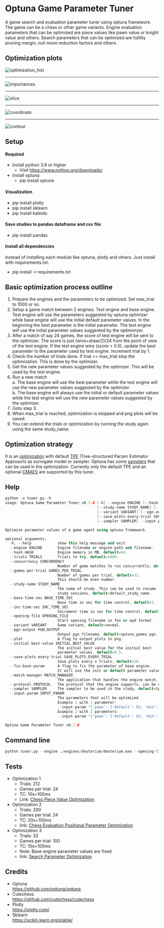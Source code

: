 # Optuna Game Parameter Tuner
A game search and evaluation parameter tuner using optuna framework. The game can be a chess or other game variants. Engine evaluation parameters that can be optimized are piece values like pawn value or knight value and others. Search parameters that can be optimized are futility pruning margin, null move reduction factors and others. 

## Optimization plots
![optimization_hist](https://camo.githubusercontent.com/4b10ec65d7b90f9ddac8b34e742b8278082ee5bf/68747470733a2f2f692e696d6775722e636f6d2f446877454652332e706e67)
***
![importances](https://camo.githubusercontent.com/e6111720a20e9d388098301e266ed5e357b99945/68747470733a2f2f692e696d6775722e636f6d2f326c684c7739592e706e67)
***
![slice](https://camo.githubusercontent.com/64444f11e3e03486b116af23da69f1dade6be96c/68747470733a2f2f692e696d6775722e636f6d2f774d32433341612e706e67)
***
![coordinate](https://camo.githubusercontent.com/fb2fef71e34d9db89140613202e0b57954d4cc63/68747470733a2f2f692e696d6775722e636f6d2f384473695835312e706e67)
***
![contour](https://camo.githubusercontent.com/debbbccaab8b714aea3789bddf3c15750098a13c/68747470733a2f2f692e696d6775722e636f6d2f4b533861704f652e706e67)

## Setup

#### Required
* Install python 3.8 or higher
  * Visit https://www.python.org/downloads/
* Install optuna
  * pip install optuna
  
#### Visualization
* pip install plotly
* pip install sklearn
* pip install kaleido

#### Save studies to pandas dataframe and csv file
* pip install pandas

#### Install all dependencies
Instead of installing each module like optuna, plotly and others. Just install with requirements.txt.  
* pip install -r requirements.txt
  
## Basic optimization process outline
1. Prepare the engines and the parameters to be optimized. Set max_trial to 1000 or so.
2. Setup a game match between 2 engines. Test engine and base engine. Test engine will use the parameters suggested by optuna optimizer while base engine will use the initial default parameter values. In the beginning the best parameter is the initial parameter. The test engine will use the initial parameter values suggested by the optimimzer.
3. After a match of say 24 games, the score of test engine will be sent to the optimizer. The score is just (wins+draw/2)/24 from the point of view of the test engine. If the test engine wins (score > 0.5), update the best parameter to the parameter used by test engine. Increment trial by 1.
4. Check the number of trials done. If trial >= max_trial stop the optimization. This is done by the optimizer.
5. Get the new parameter values suggested by the optimizer. This will be used by the test engine.
6. Run a new match  
  a. The base engine will use the best parameter while the test engine will use the new parameter values suggested by the optimizer.  
  b. The base engine will always use the initial or default parameter values while the test engine will use the new parameter values suggested by the optimizer.
7. Goto step 3.
8. When max_trial is reached, optimization is stopped and png plots will be saved.
9. You can extend the trials or optimization by running the study again using the same study_name.

## Optimization strategy
It is an [optimization](https://optuna.readthedocs.io/en/stable/reference/generated/optuna.study.Study.html#optuna.study.Study.optimize) with default [TPE](https://optuna.readthedocs.io/en/stable/reference/generated/optuna.samplers.TPESampler.html#optuna.samplers.TPESampler) (Tree-structured Parzen Estimator Approach) as surrogate model or sampler. Optuna has some [samplers](https://optuna.readthedocs.io/en/stable/reference/samplers.html) that can be used in the optimization. Currently only the default TPE and an optional [CMAES](https://optuna.readthedocs.io/en/stable/reference/generated/optuna.samplers.CmaEsSampler.html#optuna.samplers.CmaEsSampler) are supported by this tuner.

## Help
```c++
python -u tuner.py -h
usage: Optuna Game Parameter Tuner v0.7.0 [-h] --engine ENGINE [--hash HASH] [--trials TRIALS] [--concurrency CONCURRENCY] [--games-per-trial GAMES_PER_TRIAL]
                                          [--study-name STUDY_NAME] [--base-time-sec BASE_TIME_SEC] [--inc-time-sec INC_TIME_SEC] --opening-file OPENING_FILE
                                          [--variant VARIANT] [--pgn-output PGN_OUTPUT] [--plot] [--initial-best-value INITIAL_BEST_VALUE]
                                          [--save-plots-every-trial SAVE_PLOTS_EVERY_TRIAL] [--fix-base-param] [--match-manager MATCH_MANAGER] [--protocol PROTOCOL]
                                          [--sampler SAMPLER] --input-param INPUT_PARAM

Optimize parameter values of a game agent using optuna framework.

optional arguments:
  -h, --help            show this help message and exit
  --engine ENGINE       Engine filename or engine path and filename.
  --hash HASH           Engine memory in MB, default=64.
  --trials TRIALS       Trials to try, default=1000.
  --concurrency CONCURRENCY
                        Number of game matches to run concurrently, default=1.
  --games-per-trial GAMES_PER_TRIAL
                        Number of games per trial, default=32.
                        This should be even number.
  --study-name STUDY_NAME
                        The name of study. This can be used to resume
                        study sessions, default=default_study_name.
  --base-time-sec BASE_TIME_SEC
                        Base time in sec for time control, default=5.
  --inc-time-sec INC_TIME_SEC
                        Increment time in sec for time control, default=0.05.
  --opening-file OPENING_FILE
                        Start opening filename in fen or epd format.
  --variant VARIANT     Game variant, default=normal.
  --pgn-output PGN_OUTPUT
                        Output pgn filename, default=optuna_games.pgn.
  --plot                A flag to output plots in png.
  --initial-best-value INITIAL_BEST_VALUE
                        The initial best value for the initial best
                        parameter values, default=0.5.
  --save-plots-every-trial SAVE_PLOTS_EVERY_TRIAL
                        Save plots every n trials, default=10.
  --fix-base-param      A flag to fix the parameter of base engine.
                        It will use the init or default parameter values.
  --match-manager MATCH_MANAGER
                        The application that handles the engine match, default=cutechess.
  --protocol PROTOCOL   The protocol that the engine supports, can be uci or cecp, default=uci.
  --sampler SAMPLER     The sampler to be used in the study, default=tpe, can be tpe or cmaes.
  --input-param INPUT_PARAM
                        The parameters that will be optimized.
                        Example 1 with 1 parameter:
                        --input-param "{'pawn': {'default': 92, 'min': 90, 'max': 120, 'step': 2}}"
                        Example 2 with 2 parameters:
                        --input-param "{'pawn': {'default': 92, 'min': 90, 'max': 120, 'step': 2}, 'knight': {'default': 300, 'min': 250, 'max': 350, 'step': 2}}"

Optuna Game Parameter Tuner v0.7.0
```

## Command line
```python
python tuner.py --engine ./engines/deuterium/deuterium.exe --opening-file ./start_opening/ogpt_chess_startpos.epd
```


## Tests

* Optimization 1
  * Trials: 212
  * Games per trial: 24
  * TC: 10s+100ms
  * Link: [Chess Piece Value Optimization](https://github.com/fsmosca/Optuna-Game-Parameter-Tuner/wiki/Chess-piece-value-optimization)
* Optimization 2
  * Trials: 200
  * Games per trial: 24
  * TC: 20s+100ms
  * link: [Chess Evaluation Positional Parameter Optimization](https://github.com/fsmosca/Optuna-Game-Parameter-Tuner/wiki/Chess-Evaluation-Positional-Parameter-Optimization)
* Optimization 3
  * Trials: 32
  * Games per trial: 100
  * TC: 10s+100ms
  * Note: Base engine parameter values are fixed.
  * link: [Search Parameter Optimization](https://github.com/fsmosca/Optuna-Game-Parameter-Tuner/wiki/Search-Parameter-Optimization)

## Credits
* Optuna  
https://github.com/optuna/optuna
* Cutechess  
https://github.com/cutechess/cutechess
* Plotly  
https://plotly.com/
* Sklearn  
https://scikit-learn.org/stable/
